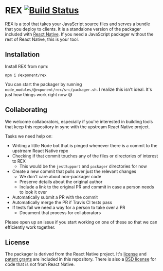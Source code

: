 # REX [![Build Status](https://travis-ci.org/exponentjs/rex.svg?branch=master)](https://travis-ci.org/exponentjs/rex)

REX is a tool that takes your JavaScript source files and serves a bundle that you deploy to clients. It is a standalone version of the packager included with [React Native](https://github.com/facebook/react-native). If you need a JavaScript packager without the rest of React Native, this is your tool.

## Installation

Install REX from npm:
```
npm i @exponent/rex
```

You can start the packager by running `node_modules/@exponent/rex/src/packager.sh`. I realize this isn't ideal. It's just how things work right now 😅

## Collaborating

We welcome collaborators, especially if you're interested in building tools that keep this repository in sync with the upstream React Native project.

Tasks we need help on:
 - Writing a little Node bot that is pinged whenever there is a commit to the upstream React Native repo
 - Checking if that commit touches any of the files or directories of interest to REX
   - This would be the `jestSupport` and `packager` directories for now
 - Create a new commit that pulls over just the relevant changes
   - We don't care about non-packager code
   - Preserve details about the original author
   - Include a link to the original PR and commit in case a person needs to look it over
 - Automatically submit a PR with the commit
 - Automatically merge the PR if Travis CI tests pass
 - If tests fail we need a way for a person to take over a PR
   - Document that process for collaborators

Please open up an issue if you start working on one of these so that we can efficiently work together.

## License

The packager is derived from the React Native project. It's [license](./LICENSE-ReactNative) and [patent grants](./PATENTS-ReactNative) are included in this repository. There is also a [BSD license](./LICENSE) for code that is not from React Native.
